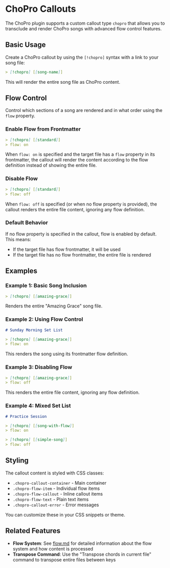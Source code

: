 # ChoPro Callouts

The ChoPro plugin supports a custom callout type `chopro` that allows you to transclude and render ChoPro songs with advanced flow control features.

## Basic Usage

Create a ChoPro callout by using the `[!chopro]` syntax with a link to your song file:

```markdown
> [!chopro] [[song-name]]
```

This will render the entire song file as ChoPro content.

## Flow Control

Control which sections of a song are rendered and in what order using the `flow` property.

### Enable Flow from Frontmatter

```markdown
> [!chopro] [[standard]]
> flow: on
```

When `flow: on` is specified and the target file has a `flow` property in its frontmatter, the callout will render the content according to the flow definition instead of showing the entire file.

### Disable Flow

```markdown
> [!chopro] [[standard]]
> flow: off
```

When `flow: off` is specified (or when no flow property is provided), the callout renders the entire file content, ignoring any flow definition.

### Default Behavior

If no flow property is specified in the callout, flow is enabled by default. This means:

- If the target file has flow frontmatter, it will be used
- If the target file has no flow frontmatter, the entire file is rendered

## Examples

### Example 1: Basic Song Inclusion

```markdown
> [!chopro] [[amazing-grace]]
```

Renders the entire "Amazing Grace" song file.

### Example 2: Using Flow Control

```markdown
# Sunday Morning Set List

> [!chopro] [[amazing-grace]]
> flow: on
```

This renders the song using its frontmatter flow definition.

### Example 3: Disabling Flow

```markdown
> [!chopro] [[amazing-grace]]
> flow: off
```

This renders the entire file content, ignoring any flow definition.

### Example 4: Mixed Set List

```markdown
# Practice Session

> [!chopro] [[song-with-flow]]
> flow: on

> [!chopro] [[simple-song]]
> flow: off
```

## Styling

The callout content is styled with CSS classes:

- `.chopro-callout-container` - Main container
- `.chopro-flow-item` - Individual flow items
- `.chopro-flow-callout` - Inline callout items
- `.chopro-flow-text` - Plain text items
- `.chopro-callout-error` - Error messages

You can customize these in your CSS snippets or theme.

## Related Features

- **Flow System**: See [flow.md](flow.md) for detailed information about the flow system and how content is processed
- **Transpose Command**: Use the "Transpose chords in current file" command to transpose entire files between keys
